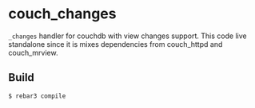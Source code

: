 couch_changes
=====

`_changes` handler for couchdb with view changes support. This code live
standalone since it is mixes dependencies from couch_httpd and couch_mrview.

Build
-----

    $ rebar3 compile
